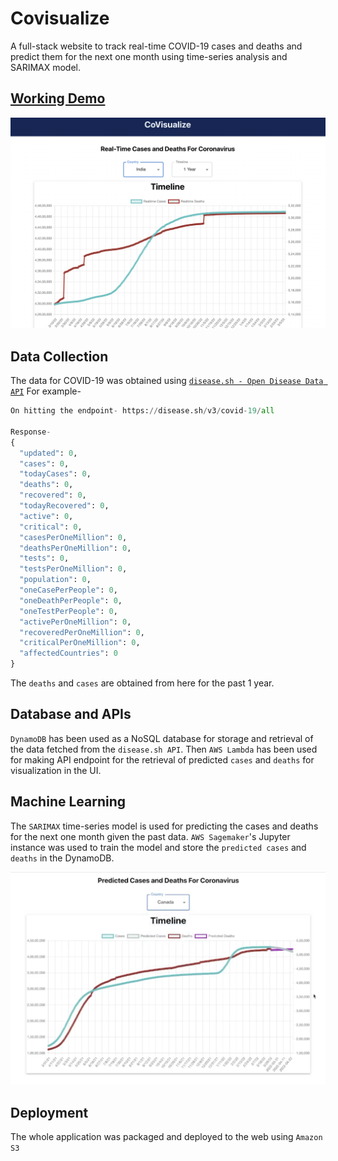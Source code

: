 # Covisualize
A full-stack website to track real-time COVID-19 cases and deaths and predict them for the next one month using time-series analysis and SARIMAX model.

## [Working Demo](https://youtu.be/2m5glTGkpFU)
[![Watch the video](client/static/demo.png)](https://youtu.be/2m5glTGkpFU)

## Data Collection
The data for COVID-19 was obtained using [`disease.sh - Open Disease Data API`](https://disease.sh/)
For example-
```py
On hitting the endpoint- https://disease.sh/v3/covid-19/all

Response-
{
  "updated": 0,
  "cases": 0,
  "todayCases": 0,
  "deaths": 0,
  "recovered": 0,
  "todayRecovered": 0,
  "active": 0,
  "critical": 0,
  "casesPerOneMillion": 0,
  "deathsPerOneMillion": 0,
  "tests": 0,
  "testsPerOneMillion": 0,
  "population": 0,
  "oneCasePerPeople": 0,
  "oneDeathPerPeople": 0,
  "oneTestPerPeople": 0,
  "activePerOneMillion": 0,
  "recoveredPerOneMillion": 0,
  "criticalPerOneMillion": 0,
  "affectedCountries": 0
}
```

The `deaths` and `cases` are obtained from here for the past 1 year.

## Database and APIs
`DynamoDB` has been used as a NoSQL database for storage and retrieval of the data fetched from the `disease.sh API`.
Then `AWS Lambda` has been used for making API endpoint for the retrieval of predicted `cases` and `deaths` for visualization in the UI.

## Machine Learning
The `SARIMAX` time-series model is used for predicting the cases and deaths for the next one month given the past data. `AWS Sagemaker`'s Jupyter instance was used to train the model and store the `predicted cases` and `deaths` in the DynamoDB.

![predicted](client/static/predicted.png)

## Deployment
The whole application was packaged and deployed to the web using `Amazon S3`




